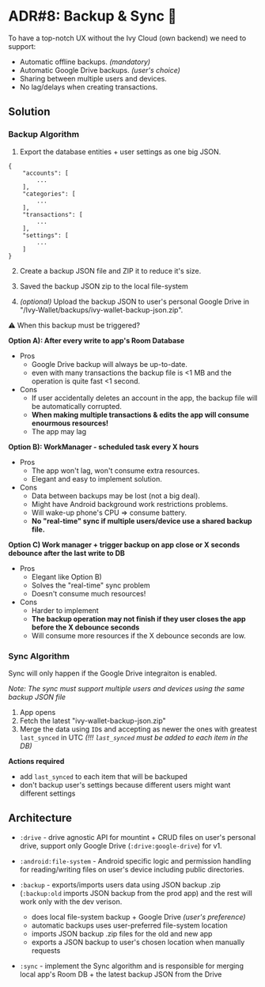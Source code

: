# ADR#8: Backup & Sync 👀

To have a top-notch UX without the Ivy Cloud (own backend) we need to support:
- Automatic offline backups. _(mandatory)_
- Automatic Google Drive backups. _(user's choice)_
- Sharing between multiple users and devices.
- No lag/delays when creating transactions.

## Solution

### Backup Algorithm

1) Export the database entities + user settings as one big JSON.

```
{
    "accounts": [
        ...
    ],
    "categories": [
        ...
    ],
    "transactions": [
        ...
    ],
    "settings": [
        ...
    ]
}
```

2. Create a backup JSON file and ZIP it to reduce it's size.

3. Saved the backup JSON zip to the local file-system

4. _(optional)_ Upload the backup JSON to user's personal Google Drive in "/Ivy-Wallet/backups/ivy-wallet-backup-json.zip".

:warning: When this backup must be triggered?

**Option A): After every write to app's Room Database**
- Pros
  - Google Drive backup will always be up-to-date.
  - even with many transactions the backup file is <1 MB and the operation is quite fast <1 second.
- Cons
  - If user accidentally deletes an account in the app, the backup file will be automatically corrupted.
  - **When making multiple transactions & edits the app will consume enourmous resources!**
  - The app may lag

**Option B): WorkManager - scheduled task every X hours**
- Pros
  - The app won't lag, won't consume extra resources.
  - Elegant and easy to implement solution.
- Cons
  - Data between backups may be lost (not a big deal).
  - Might have Android background work restrictions problems.
  - Will wake-up phone's CPU => consume battery.
  - **No "real-time" sync if multiple users/device use a shared backup file.** 

**Option C) Work manager + trigger backup on app close or X seconds debounce after the last write to DB**
- Pros
  - Elegant like Option B)
  - Solves the "real-time" sync problem
  - Doesn't consume much resources!
- Cons
  - Harder to implement
  - **The backup operation may not finish if they user closes the app before the X debounce seconds**
  - Will consume more resources if the X debounce seconds are low.

### Sync Algorithm

Sync will only happen if the Google Drive integraiton is enabled.
  
_Note: The sync must support multiple users and devices using the same backup JSON file_

1. App opens
2. Fetch the latest "ivy-wallet-backup-json.zip"
3. Merge the data using `ID`s and accepting as newer the ones with greatest `last_synced` in UTC _(!!! `last_synced` must be added to each item in the DB)_

**Actions required**
- add `last_synced` to each item that will be backuped
- don't backup user's settings because different users might want different settings

## Architecture

- `:drive` - drive agnostic API for mountint + CRUD files on user's personal drive, support only Google Drive (`:drive:google-drive`) for v1.

- `:android:file-system` - Android specific logic and permission handling for reading/writing files on user's device including public directories.

- `:backup` - exports/imports users data using JSON backup .zip (`:backup:old` imports JSON backup from the prod app) and the rest will work only with the dev verison.
  - does local file-system backup + Google Drive _(user's preference)_
  - automatic backups uses user-preferred file-system location
  - imports JSON backup .zip files for the old and new app
  - exports a JSON backup to user's chosen location when manually requests

- `:sync` - implement the Sync algorithm and is responsible for merging local app's Room DB + the latest backup JSON from the Drive
